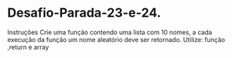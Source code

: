 # Desafio-Parada-23-e-24.
Instruções Crie uma função contendo uma lista com 10 nomes, a cada execução da função um nome aleatório deve ser retornado.   Utilize: função ,return e array
